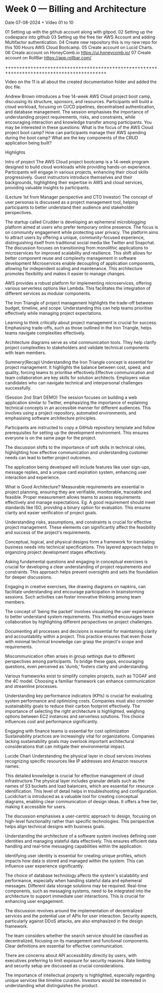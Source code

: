 # Week 0 — Billing and Architecture
Date 07-08-2024 + Video 01 to 10

01 Setting up with the github account along with gitpod.
02 Setting up the codespace into github
03 Setting up the free tier AWS Account and adding Multifactor authentication.
04 Create new repository this is my new repo for this 100 Hours AWS Cloud Bootcamp.
05 Create account on Lucid Charts.
06 Create account on HoneyComb.io https://ui.honeycomb.io/
07 Create account on RollBar https://app.rollbar.com/

++++++++++++++++++++++++++++++++++++++++++++++++++++++++++++++++++++++++++++++++++++++++++

Video on the 11 is all about the created documentation folder and added the doc file. 

Andrew Brown introduces a free 14-week AWS Cloud project boot camp, discussing its structure, sponsors, and resources. Participants will build a cloud workload, focusing on CI/CD pipelines, decentralised authentication, and database management. The session emphasises the importance of understanding project requirements, risks, and constraints, while encouraging interaction and knowledge transfer among participants.
You may be interested in these questions:
What is the focus of the AWS Cloud project boot camp? 
How can participants manage their AWS spending during the boot camp? 
What are the key components of the CRUD application being built? 

Highlights


Intro of project
The AWS Cloud project bootcamp is a 14-week program designed to build cloud workloads while providing hands-on experience. Participants will engage in various projects, enhancing their cloud skills progressively.
Guest instructors introduce themselves and their backgrounds, highlighting their expertise in AWS and cloud services, providing valuable insights to participants.

(Lecture 1st from Manager perspective and CTO Investor)
The concept of user personas is discussed as a project management tool, helping participants to better understand their audience and stakeholder perspectives.


The startup called Crudder is developing an ephemeral microblogging platform aimed at users who prefer temporary online presence. The focus is on community engagement while protecting user privacy. The platform aims to attract users by offering a unique, community-focused experience, distinguishing itself from traditional social media like Twitter and Snapchat. 
The discussion focuses on transitioning from monolithic applications to microservices for improved scalability and resilience. This shift allows for better component reuse and complexity management in software development
Microservices enable decoupling of application components, allowing for independent scaling and maintenance. This architecture promotes flexibility and makes it easier to manage changes. 

AWS provides a robust platform for implementing microservices, offering various serverless options like Lambda. This facilitates the integration of different services as modular components.



The Iron Triangle of project management highlights the trade-off between budget, timeline, and scope. Understanding this can help teams prioritise effectively while managing project expectations.



Learning to think critically about project management is crucial for success. Emphasising trade-offs, such as those outlined in the Iron Triangle, helps teams navigate complexities effectively.


Architecture diagrams serve as vital communication tools. They help clarify project complexities to stakeholders and validate technical components with team members.

Summery(Recap)
Understanding the Iron Triangle concept is essential for project management. It highlights the balance between cost, speed, and quality, forcing teams to prioritise effectively.Effective communication and team collaboration are key skills for solution architects. Employers value candidates who can navigate technical and interpersonal challenges successfully.




(Session 2nd Start DEMO)
The session focuses on building a web application similar to Twitter, emphasizing the importance of explaining technical concepts in an accessible manner for different audiences. This involves using a project repository, automated environments, and emphasising software architecture principles.


Participants are instructed to copy a GitHub repository template and follow prerequisites for setting up the development environment. This ensures everyone is on the same page for the project.



The discussion shifts to the importance of soft skills in technical roles, highlighting how effective communication and understanding customer needs can lead to better project outcomes.



The application being developed will include features like user sign-ups, message replies, and a unique card expiration system, enhancing user interaction and experience.

What is Good Architecture?
Measurable requirements are essential in project planning, ensuring they are verifiable, monitorable, traceable and feasible. Proper measurement allows teams to assess requirements effectively and manage expectations.
Eg.
A good requirement should meet standards like ISO, providing a binary option for evaluation. This ensures clarity and easier verification of project goals.


Understanding risks, assumptions, and constraints is crucial for effective project management. These elements can significantly affect the feasibility and success of the project's requirements.


Conceptual, logical, and physical designs form a framework for translating business needs into technical specifications. This layered approach helps in organizing project development stages effectively.


Asking fundamental questions and engaging in conceptual exercises is crucial for developing a clear understanding of project requirements and constraints. This approach helps prevent oversights and sets the foundation for deeper discussions.


Engaging in creative exercises, like drawing diagrams on napkins, can facilitate understanding and encourage participation in brainstorming sessions. Such activities can foster innovative thinking among team members.


The concept of 'being the packet' involves visualizing the user experience to better understand system requirements. This method encourages team collaboration by highlighting different perspectives on project challenges.


Documenting all processes and decisions is essential for maintaining clarity and accountability within a project. This practice ensures that even those with minimal technical knowledge can grasp the project's scope and requirements.


Miscommunication often arises in group settings due to different perspectives among participants. To bridge these gaps, encouraging questions, even perceived as 'dumb,' fosters clarity and understanding.


Various frameworks exist to simplify complex projects, such as TOGAF and the 4C model. Choosing a familiar framework can enhance communication and streamline processes.


Understanding key performance indicators (KPIs) is crucial for evaluating system performance and optimizing costs. Companies must also consider sustainability goals to reduce their carbon footprint effectively.
The importance of selecting the right architecture is highlighted, weighing options between EC2 instances and serverless solutions. This choice influences cost and performance significantly.


Engaging with finance teams is essential for cost optimization 	
Sustainability practices are increasingly vital for organizations. Companies lacking sustainability goals may overlook important architectural considerations that can mitigate their environmental impact.

Lucide Chart 
Understanding the physical layer in cloud services involves recognizing specific resources like IP addresses and Amazon resource names. 

This detailed knowledge is crucial for effective management of cloud infrastructure.The physical layer includes granular details such as the names of S3 buckets and load balancers, which are essential for resource identification. This level of detail helps in troubleshooting and configuration.
Lucidchart is introduced as a valuable tool for creating conceptual diagrams, enabling clear communication of design ideas. It offers a free tier, making it accessible for users.




The discussion emphasises a user-centric approach to design, focusing on high-level functionality rather than specific technologies. This perspective helps align technical designs with business goals.


Understanding the architecture of a software system involves defining user identities and managing stateful data effectively. This ensures efficient data handling and real-time messaging capabilities within the application.


Identifying user identity is essential for creating unique profiles, which impacts how data is stored and managed within the system. This can influence user experience significantly.


The choice of database technology affects the system's scalability and performance, especially when handling stateful data and ephemeral messages. Different data storage solutions may be required.
Real-time components, such as messaging systems, need to be integrated into the architecture to support immediate user interactions. This is crucial for enhancing user engagement.


The discussion revolves around the implementation of decentralized services and the potential use of APIs for user interaction. Security aspects, particularly against DDoS attacks, are also emphasized in the design framework.


The team considers whether the search service should be classified as decentralized, focusing on its management and functional components. Clear definitions are essential for effective communication.


There are concerns about API accessibility directly by users, with executives preferring to limit exposure for security reasons. Rate limiting and security setup are discussed as crucial considerations.


The importance of intellectual property is highlighted, especially regarding unique services like timeline curation. Investors would be interested in understanding what distinguishes the product.










